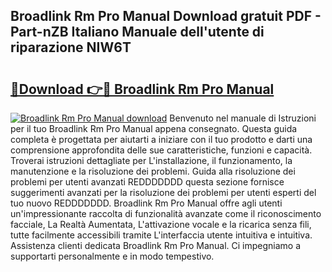 ## Broadlink Rm Pro Manual Download gratuit PDF - Part-nZB Italiano Manuale dell'utente di riparazione NIW6T

# <h2><a href="http://dfchaq.blite.top/?on=Broadlink+Rm+Pro+Manual">🔗Download 👉🔴 Broadlink Rm Pro Manual</a></h2>

[![Broadlink Rm Pro Manual download](https://i.imgur.com/lujVjoI.png)](http://dfchaq.blite.top/?on=Broadlink+Rm+Pro+Manual)
Benvenuto nel manuale di Istruzioni per il tuo Broadlink Rm Pro Manual appena consegnato. Questa guida completa è progettata per aiutarti a iniziare con il tuo prodotto e darti una comprensione approfondita delle sue caratteristiche, funzioni e capacità. Troverai istruzioni dettagliate per L'installazione, il funzionamento, la manutenzione e la risoluzione dei problemi. Guida alla risoluzione dei problemi per utenti avanzati REDDDDDDD questa sezione fornisce suggerimenti avanzati per la risoluzione dei problemi per utenti esperti del tuo nuovo REDDDDDDD. Broadlink Rm Pro Manual offre agli utenti un'impressionante raccolta di funzionalità avanzate come il riconoscimento facciale, La Realtà Aumentata, L'attivazione vocale e la ricarica senza fili, tutte facilmente accessibili tramite L'interfaccia utente intuitiva e intuitiva. Assistenza clienti dedicata Broadlink Rm Pro Manual. Ci impegniamo a supportarti personalmente e in modo tempestivo.
